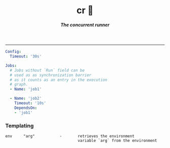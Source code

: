 <h1 align="center">cr 📂  </h1>

<h5 align="center">The concurrent runner</h5>

<br/>


------


```yaml
Config:
  Timeout: '30s'

Jobs:
  # Jobs without `Run` field can be 
  # used as as synchronization barrier
  # as it counts as an entry in the execution
  # graph.
  - Name: 'job1'

  - Name: 'job2'
    Timeout: '10s'
    DependsOn:
    - 'job1'
```

### Templating

```
env     "arg"           -       retrieves the environment
                                variable `arg` from the environment
```

